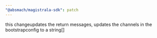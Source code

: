 ```yaml
---
"@absmach/magistrala-sdk": patch
---
```


this changeupdates the return messages, updates the channels in the bootstrapconfig to a string[]
